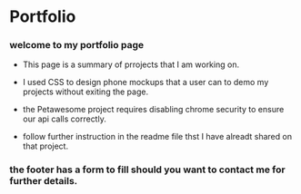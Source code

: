 # Portfolio

### welcome to my portfolio page

- This page is a summary of prrojects that I am working on. 

- I used CSS to design phone mockups that a user can to demo my projects without exiting the page. 

- the Petawesome project requires disabling chrome security to ensure our api calls correctly. 
- follow further instruction in the readme file thst I have alreadt shared on that project. 

### the footer has a form to fill should you want to contact me for further details. 